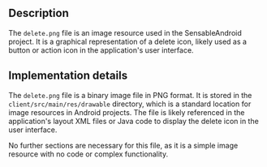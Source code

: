 ## Description

The `delete.png` file is an image resource used in the SensableAndroid project. It is a graphical representation of a delete icon, likely used as a button or action icon in the application's user interface.


## Implementation details

The `delete.png` file is a binary image file in PNG format. It is stored in the `client/src/main/res/drawable` directory, which is a standard location for image resources in Android projects. The file is likely referenced in the application's layout XML files or Java code to display the delete icon in the user interface.

No further sections are necessary for this file, as it is a simple image resource with no code or complex functionality.



